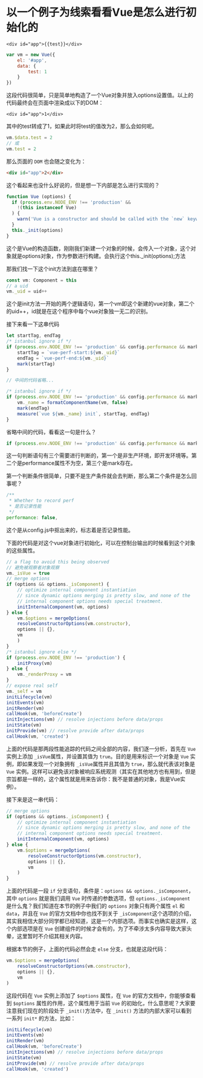 # 以一个例子为线索看看Vue是怎么进行初始化的

```vue
<div id="app">{{test}}</div>
```



```JavaScript
var vm = new Vue({
    el: '#app',
    data: {
        test: 1
    }
})
```

这段代码很简单，只是简单地构造了一个Vue对象并放入options设置值。以上的代码最终会在页面中渲染成以下的DOM：

```vue
<div id="app">1</div>
```

其中的test转成了1，如果此时将test的值改为2，那么会如何呢。

```JavaScript
vm.$data.test = 2
// 或
vm.test = 2
```

那么页面的 `DOM` 也会随之变化为：

```html
<div id="app">2</div>
```

这个看起来也没什么好说的，但是想一下内部是怎么进行实现的？

```js
function Vue (options) {
  if (process.env.NODE_ENV !== 'production' &&
    !(this instanceof Vue)
  ) {
    warn('Vue is a constructor and should be called with the `new` keyword')
  }
  this._init(options)
}
```

这个是Vue的构造函数，刚刚我们新建一个对象的时候，会传入一个对象，这个对象就是options对象，作为参数进行构建。会执行这个this._init(options);方法

那我们找一下这个init方法到底在哪里？

```js
const vm: Component = this
// a uid
vm._uid = uid++
```

这个是init方法一开始的两个逻辑语句，第一个vm即这个新建的vue对象，第二个的uid++，id就是在这个程序中每个vue对象独一无二的识别。

接下来看一下这串代码

```js
let startTag, endTag
/* istanbul ignore if */
if (process.env.NODE_ENV !== 'production' && config.performance && mark) {
    startTag = `vue-perf-start:${vm._uid}`
    endTag = `vue-perf-end:${vm._uid}`
    mark(startTag)
}

// 中间的代码省略...

/* istanbul ignore if */
if (process.env.NODE_ENV !== 'production' && config.performance && mark) {
    vm._name = formatComponentName(vm, false)
    mark(endTag)
    measure(`vue ${vm._name} init`, startTag, endTag)
}
```

省略中间的代码，看看这一句是什么？

```js
if (process.env.NODE_ENV !== 'production' && config.performance && mark)
```

这一句判断语句有三个需要进行判断的，第一个是非生产环境，即开发环境等。第二个是performance属性不为空，第三个是mark存在。

第一个判断条件很简单，只要不是生产条件就会去判断，那么第二个条件是怎么回事呢？

```js
/**
 * Whether to record perf
 * 是否记录性能
 */
performance: false,
```

这个是从config.js中抠出来的，标志着是否记录性能。

下面的代码是对这个vue对象进行初始化，可以在控制台输出的时候看到这个对象的这些属性。

```js
// a flag to avoid this being observed
// 避免被观察者对象观察
vm._isVue = true
// merge options
if (options && options._isComponent) {
    // optimize internal component instantiation
    // since dynamic options merging is pretty slow, and none of the
    // internal component options needs special treatment.
    initInternalComponent(vm, options)
} else {
    vm.$options = mergeOptions(
    resolveConstructorOptions(vm.constructor),
    options || {},
    vm
    )
}
/* istanbul ignore else */
if (process.env.NODE_ENV !== 'production') {
    initProxy(vm)
} else {
    vm._renderProxy = vm
}
// expose real self
vm._self = vm
initLifecycle(vm)
initEvents(vm)
initRender(vm)
callHook(vm, 'beforeCreate')
initInjections(vm) // resolve injections before data/props
initState(vm)
initProvide(vm) // resolve provide after data/props
callHook(vm, 'created')
```

上面的代码是那两段性能追踪的代码之间全部的内容，我们逐一分析，首先在 `Vue` 实例上添加 `_isVue`属性，并设置其值为 `true`。目的是用来标识一个对象是 `Vue` 实例，即如果发现一个对象拥有 `_isVue`属性并且其值为 `true`，那么就代表该对象是 `Vue` 实例。这样可以避免该对象被响应系统观测（其实在其他地方也有用到，但是宗旨都是一样的，这个属性就是用来告诉你：我不是普通的对象，我是Vue实例）。

接下来是这一串代码：

```js
// merge options
if (options && options._isComponent) {
    // optimize internal component instantiation
    // since dynamic options merging is pretty slow, and none of the
    // internal component options needs special treatment.
    initInternalComponent(vm, options)
} else {
    vm.$options = mergeOptions(
        resolveConstructorOptions(vm.constructor),
        options || {},
        vm
    )
}
```

上面的代码是一段 `if` 分支语句，条件是：`options && options._isComponent`，其中 `options` 就是我们调用 `Vue` 时传递的参数选项，但 `options._isComponent` 是什么鬼？我们知道在本节的例子中我们的 `options` 对象只有两个属性 `el` 和 `data`，并且在 `Vue` 的官方文档中你也找不到关于 `_isComponent`这个选项的介绍，其实我相信大部分同学都已经知道，这是一个内部选项。而事实也确实是这样，这个内部选项是在 `Vue` 创建组件的时候才会有的，为了不牵涉太多内容导致大家头晕，这里暂时不介绍其相关内容。

根据本节的例子，上面的代码必然会走 `else` 分支，也就是这段代码：

```js
vm.$options = mergeOptions(
    resolveConstructorOptions(vm.constructor),
    options || {},
    vm
)
```

这段代码在 `Vue` 实例上添加了 `$options` 属性，在 `Vue` 的官方文档中，你能够查看到 `$options` 属性的作用，这个属性用于当前 `Vue` 的初始化，什么意思呢？大家要注意我们现在的阶段处于 `_init()`方法中，在 `_init()` 方法的内部大家可以看到一系列 `init*` 的方法，比如：

```js
initLifecycle(vm)
initEvents(vm)
initRender(vm)
callHook(vm, 'beforeCreate')
initInjections(vm) // resolve injections before data/props
initState(vm)
initProvide(vm) // resolve provide after data/props
callHook(vm, 'created')
```

